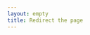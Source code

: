 ```yaml
---
layout: empty
title: Redirect the page
---
```


<script type="text/javascript">
	window.location = "{{ site.url_base }}/#released";
</script>
